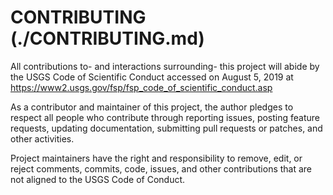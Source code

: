# CONTRIBUTING (./CONTRIBUTING.md)

All contributions to- and interactions surrounding- this project will abide by the USGS Code of Scientific Conduct accessed on August 5, 2019 at https://www2.usgs.gov/fsp/fsp_code_of_scientific_conduct.asp

As a contributor and maintainer of this project, the author pledges to respect all people who contribute through reporting issues, posting feature requests, updating documentation, submitting pull requests or patches, and other activities.

Project maintainers have the right and responsibility to remove, edit, or reject comments, commits, code, issues, and other contributions that are not aligned to the USGS Code of Conduct.
